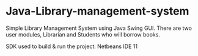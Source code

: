 # Java-Library-management-system
Simple Library Management System using Java Swing GUI. There are two user modules, Librarian and Students who will borrow books.

SDK used to build & run the project: Netbeans IDE 11
